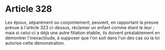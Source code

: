 # Article 328

Les époux, séparément ou conjointement, peuvent, en rapportant la preuve prévue à l'article 323 ci-dessus, réclamer un enfant comme étant le leur ; mais si celui-ci a déjà une autre filiation établie, ils doivent préalablement en démontrer l'inexactitude, à supposer que l'on soit dans l'un des cas où la loi autorise cette démonstration.
